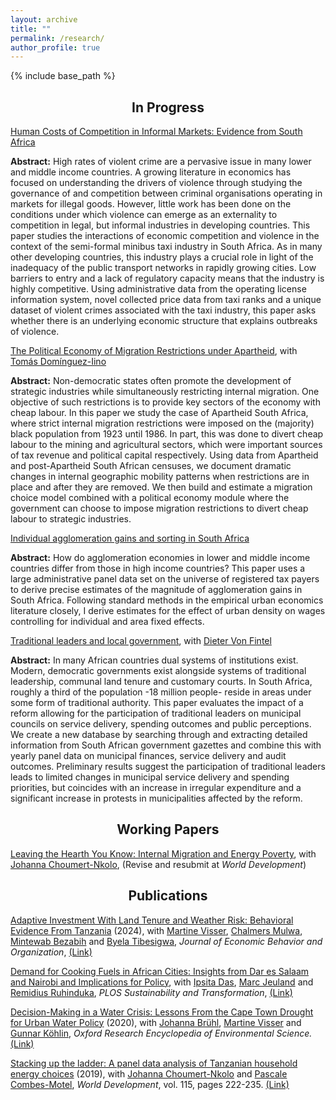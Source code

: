 ```yaml
---
layout: archive
title: ""
permalink: /research/
author_profile: true
---
```


{% include base_path %}

<h2 align="center"> In Progress</h2>

<ins>Human Costs of Competition in Informal Markets: Evidence from South Africa</ins>

**Abstract:** High rates of violent crime are a pervasive issue in many lower and middle income countries. A growing literature in economics has focused on understanding the drivers of violence through studying the governance of and competition between criminal organisations operating in markets for illegal goods. However, little work has been done on the conditions under which violence can emerge as an externality to competition in legal, but informal industries in developing countries. This paper studies the interactions of economic competition and violence in the context of the semi-formal minibus taxi industry in South Africa. As in many other developing countries, this industry plays a crucial role in light of the inadequacy of the public transport networks in rapidly growing cities. Low barriers to entry and a lack of regulatory capacity means that the industry is highly competitive. Using administrative data from the operating license information system, novel collected price data from taxi ranks and a unique dataset of violent crimes associated with the taxi industry, this paper asks whether there is an underlying economic structure that explains outbreaks of violence.  

<ins>The Political Economy of Migration Restrictions under Apartheid</ins>, with [Tomás Domínguez-Iino](https://www.tomasdomingueziino.com/) 

**Abstract:** Non-democratic states often promote the development of strategic industries while simultaneously restricting internal migration. One objective of such restrictions is to provide key sectors of the economy with cheap labour. In this paper we study the case of Apartheid South Africa, where strict internal migration restrictions were imposed on the (majority) black population from 1923 until 1986. In part, this was done to divert cheap labour to the mining and agricultural sectors, which were important sources of tax revenue and political capital respectively. Using data from Apartheid and post-Apartheid South African censuses, we document dramatic changes in internal geographic mobility patterns when restrictions are in place and after they are removed. We then build and estimate a migration choice model combined with a political economy module where the government can choose to impose migration restrictions to divert cheap labour to strategic industries.

<ins>Individual agglomeration gains and sorting in South Africa</ins>

**Abstract:** How do agglomeration economies in lower and middle income countries differ from those in high income countries? This paper uses a large administrative panel data set on the universe of registered tax payers to derive precise estimates of the magnitude of agglomeration gains in South Africa. Following standard methods in the empirical urban economics literature closely, I derive estimates for the effect of urban density on wages controlling for individual and area fixed effects. 

<ins>Traditional leaders and local government</ins>, with [Dieter Von Fintel](https://www.ekon.sun.ac.za/dvf)

**Abstract:** In many African countries dual systems of institutions exist. Modern, democratic governments exist alongside systems of traditional leadership, communal land tenure and customary courts. In South Africa, roughly a third of the population -18 million people- reside in areas under some form of traditional authority. This paper evaluates the impact of a reform allowing for the participation of traditional leaders on municipal councils on service delivery, spending outcomes and public perceptions. We create a new database by searching through and extracting detailed information from South African government gazettes and combine this with yearly panel data on municipal finances, service delivery and audit outcomes. Preliminary results suggest the participation of traditional leaders leads to limited changes in municipal service delivery and spending priorities, but coincides with an increase in irregular expenditure and a significant increase in protests in municipalities affected by the reform.  


<h2 align="center"> Working Papers</h2>



<ins>Leaving the Hearth You Know: Internal Migration and Energy Poverty</ins>, with [Johanna Choumert-Nkolo](https://sites.google.com/site/johannachoumertnkolo/home), (Revise and resubmit at *World Development*)



<h2 align="center">Publications</h2>

<ins>Adaptive Investment With Land Tenure and Weather Risk: Behavioral Evidence From Tanzania</ins> (2024), with [Martine Visser](http://www.economics.uct.ac.za/eco/Academic-Staff), [Chalmers Mulwa](https://www.efdinitiative.org/about-efd/people/mulwa-chalmers), [Mintewab Bezabih](https://www.cccep.ac.uk/profile/mintewab-bezabih/) and [Byela Tibesigwa](https://www.efdinitiative.org/about-efd/people/tibesigwa-byela), *Journal of Economic Behavior and Organization*, [(Link)](https://doi.org/10.1016/j.jebo.2023.10.040)

<ins>Demand for Cooking Fuels in African Cities: Insights from Dar es Salaam and Nairobi and Implications for Policy</ins>, with [Ipsita Das](https://energyaccess.duke.edu/team/ipsita-das/), [Marc Jeuland](https://nicholas.duke.edu/people/faculty/jeuland) and [Remidius Ruhinduka](https://www.theigc.org/person/remidius-ruhinduka/), *PLOS Sustainability and Transformation*, [(Link)](https://doi.org/10.1371/journal.pstr.0000077)

<ins>Decision-Making in a Water Crisis: Lessons From the Cape Town Drought for Urban Water Policy</ins> (2020), with [Johanna Brühl](https://anchorenvironmental.co.za/staff), [Martine Visser](http://www.economics.uct.ac.za/eco/Academic-Staff) and [Gunnar Köhlin](https://www.gu.se/en/about/find-staff/gunnarkohlin), *Oxford Research Encyclopedia of Environmental Science.*  [(Link)](https://doi.org/10.1093/acrefore/9780199389414.013.706)       

<ins>Stacking up the ladder: A panel data analysis of Tanzanian household energy choices</ins> (2019), with [Johanna Choumert-Nkolo](https://sites.google.com/site/johannachoumertnkolo/home) and [Pascale Combes-Motel](https://sites.google.com/site/johannachoumertnkolo/home), *World Development*, vol. 115, pages 222-235. [(Link)](https://doi.org/10.1016/j.worlddev.2018.11.016)
